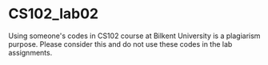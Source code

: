# CS102_lab02

Using someone's codes in CS102 course at Bilkent University is a plagiarism purpose. Please consider this and do not use these codes in the lab assignments. 
